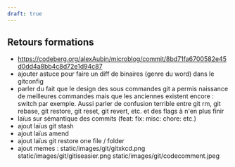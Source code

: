 ```yaml
---
draft: true
---
```


## Retours formations
- https://codeberg.org/alexAubin/microblog/commit/8bd71fa6700582e45d0dd4a8bb4c8d72e1d94c87
- ajouter astuce pour faire un diff de binaires (genre du word) dans le gitconfig
- parler du fait que le design des sous commandes git a permis naissance de meilleures commandes mais que les anciennes existent encore : switch par exemple. Aussi parler de confusion terrible entre git rm, git rebase, git restore, git reset, git revert, etc. et des flags à n'en plus finir
- laïus sur sémantique des commits (feat: fix: misc: chore: etc.)
- ajout laïus git stash
- ajout laïus amend
- ajout laïus git restore one file / folder
- ajout memes :
static/images/git/gitxkcd.png
static/images/git/gitiseasier.png
static/images/git/codecomment.jpeg
